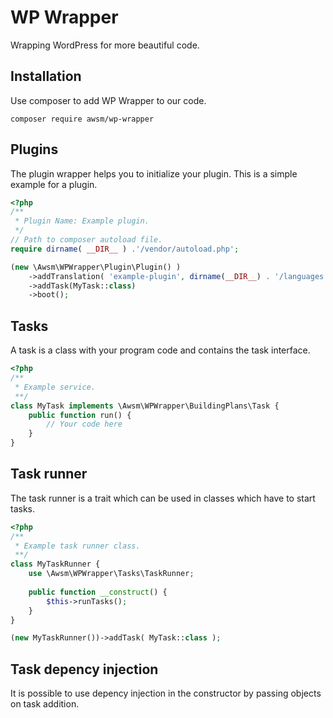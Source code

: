 # WP Wrapper

Wrapping WordPress for more beautiful code.

## Installation

Use composer to add WP Wrapper to our code.
```shell script
composer require awsm/wp-wrapper
```

## Plugins

The plugin wrapper helps you to initialize your plugin. This is a simple example for a plugin.

```php
<?php
/**
 * Plugin Name: Example plugin.
 */
// Path to composer autoload file.
require dirname( __DIR__ ) .'/vendor/autoload.php'; 

(new \Awsm\WPWrapper\Plugin\Plugin() )
    ->addTranslation( 'example-plugin', dirname(__DIR__) . '/languages' )
    ->addTask(MyTask::class)
    ->boot();
```

## Tasks

A task is a class with your program code and contains the task interface. 

```php
<?php
/**
 * Example service.
 **/
class MyTask implements \Awsm\WPWrapper\BuildingPlans\Task {
    public function run() {
        // Your code here
    }
}
```

## Task runner

The task runner is a trait which can be used in classes which have to start tasks.

```php
<?php
/**
 * Example task runner class.
 **/
class MyTaskRunner {
    use \Awsm\WPWrapper\Tasks\TaskRunner;
    
    public function __construct() {
        $this->runTasks();
    }
}

(new MyTaskRunner())->addTask( MyTask::class );
```

## Task depency injection

It is possible to use depency injection in the constructor by passing objects on task addition.


